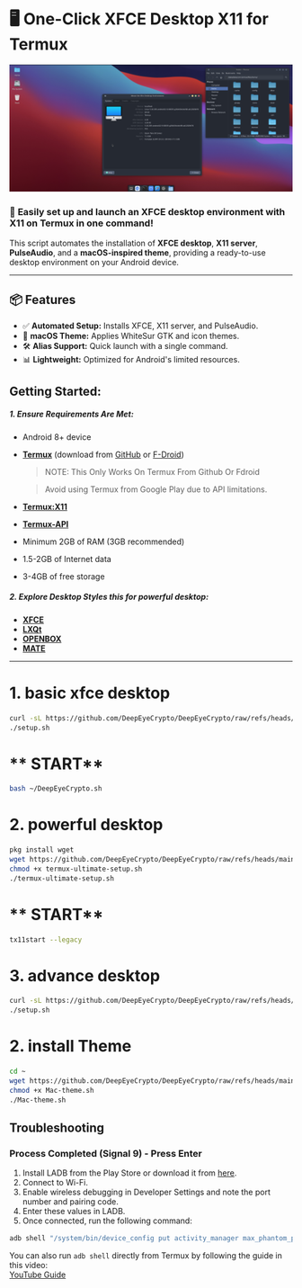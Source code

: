 # 🖥️ One-Click XFCE Desktop X11 for Termux
![Mac OS theme](Screenshot_20250108-205306.png)
### 🚀 **Easily set up and launch an XFCE desktop environment with X11 on Termux in one command!**

This script automates the installation of **XFCE desktop**, **X11 server**, **PulseAudio**, and a **macOS-inspired theme**, providing a ready-to-use desktop environment on your Android device.

---

## 📦 **Features**

- ✅ **Automated Setup:** Installs XFCE, X11 server, and PulseAudio.
- 🎨 **macOS Theme:** Applies WhiteSur GTK and icon themes.
- 🛠️ **Alias Support:** Quick launch with a single command.
- 📊 **Lightweight:** Optimized for Android's limited resources.
## Getting Started:

##### 1. Ensure Requirements Are Met:
   - Android 8+ device
   - **[Termux](https://termux.dev/en/)** (download from [GitHub](https://github.com/termux/termux-app/releases) or [F-Droid](https://f-droid.org/en/packages/com.termux/))
      >NOTE: This Only Works On Termux From Github Or Fdroid

     > Avoid using Termux from Google Play due to API limitations.
   - **[Termux:X11](https://github.com/termux/termux-x11/releases)**
   - **[Termux-API](https://github.com/termux/termux-api/releases)**
   - Minimum 2GB of RAM (3GB recommended)
   - 1.5-2GB of Internet data
   - 3-4GB of free storage
##### 2. Explore Desktop Styles this for powerful desktop:
   - **[XFCE](xfce_styles.md)**
   - **[LXQt](lxqt_styles.md)**
   - **[OPENBOX](openbox_styles.md)**
   - **[MATE](mate_styles.md)**
---

# **1. basic xfce desktop**
```bash
curl -sL https://github.com/DeepEyeCrypto/DeepEyeCrypto/raw/refs/heads/main/setup.sh | bash
./setup.sh

```
# ** START**

```bash
bash ~/DeepEyeCrypto.sh
```
# **2. powerful desktop**
```bash
pkg install wget
wget https://github.com/DeepEyeCrypto/DeepEyeCrypto/raw/refs/heads/main/termux-ultimate-setup.sh
chmod +x termux-ultimate-setup.sh
./termux-ultimate-setup.sh
```
# ** START**

```bash
tx11start --legacy
```
# **3. advance desktop**
```bash
curl -sL https://github.com/DeepEyeCrypto/DeepEyeCrypto/raw/refs/heads/main/setup.sh | bash
./setup.sh
```
# **2. install Theme**
```bash
cd ~
wget https://github.com/DeepEyeCrypto/DeepEyeCrypto/raw/refs/heads/main/Mac-theme.sh
chmod +x Mac-theme.sh
./Mac-theme.sh

```
## Troubleshooting

### Process Completed (Signal 9) - Press Enter

1. Install LADB from the Play Store or download it from [here](https://github.com/hyperio546/ladb-builds/releases).
2. Connect to Wi-Fi.
3. Enable wireless debugging in Developer Settings and note the port number and pairing code.
4. Enter these values in LADB.
5. Once connected, run the following command:

```bash
adb shell "/system/bin/device_config put activity_manager max_phantom_processes 2147483647"
```

You can also run `adb shell` directly from Termux by following the guide in this video:  
[YouTube Guide](https://www.youtube.com/watch?v=BHc7uvX34bM)
